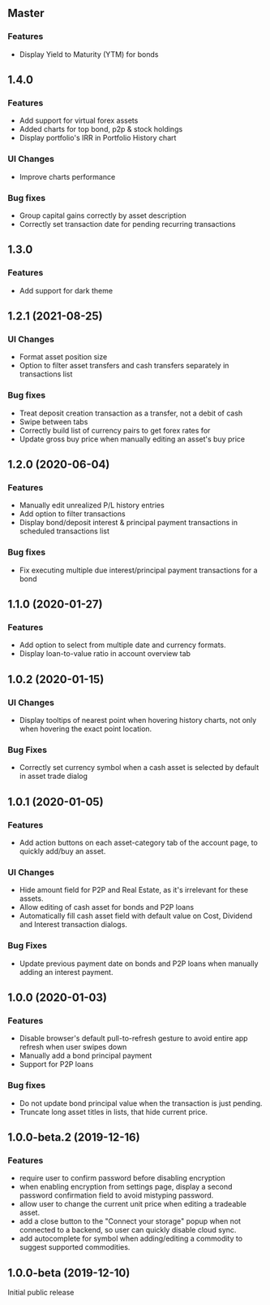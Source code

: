 ## Master

### Features
* Display Yield to Maturity (YTM) for bonds

## 1.4.0

### Features
* Add support for virtual forex assets
* Added charts for top bond, p2p & stock holdings
* Display portfolio's IRR in Portfolio History chart

### UI Changes
* Improve charts performance

### Bug fixes
* Group capital gains correctly by asset description
* Correctly set transaction date for pending recurring transactions

## 1.3.0

### Features
* Add support for dark theme

## 1.2.1 (2021-08-25)

### UI Changes
* Format asset position size
* Option to filter asset transfers and cash transfers separately in transactions list

### Bug fixes
* Treat deposit creation transaction as a transfer, not a debit of cash
* Swipe between tabs
* Correctly build list of currency pairs to get forex rates for
* Update gross buy price when manually editing an asset's buy price

## 1.2.0 (2020-06-04)

### Features
* Manually edit unrealized P/L history entries
* Add option to filter transactions
* Display bond/deposit interest & principal payment transactions in scheduled transactions list

### Bug fixes
* Fix executing multiple due interest/principal payment transactions for a bond

## 1.1.0 (2020-01-27)

### Features
* Add option to select from multiple date and currency formats.
* Display loan-to-value ratio in account overview tab

## 1.0.2 (2020-01-15)

### UI Changes
* Display tooltips of nearest point when hovering history charts, not only when hovering the exact point location.

### Bug Fixes
* Correctly set currency symbol when a cash asset is selected by default in asset trade dialog

## 1.0.1 (2020-01-05)

### Features
* Add action buttons on each asset-category tab of the account page, to quickly add/buy an asset.

### UI Changes
* Hide amount field for P2P and Real Estate, as it's irrelevant for these assets.
* Allow editing of cash asset for bonds and P2P loans
* Automatically fill cash asset field with default value on Cost, Dividend and Interest transaction dialogs.

### Bug Fixes
* Update previous payment date on bonds and P2P loans when manually adding an interest payment.

## 1.0.0 (2020-01-03)

### Features
* Disable browser's default pull-to-refresh gesture to avoid entire app refresh when user swipes down
* Manually add a bond principal payment
* Support for P2P loans

### Bug fixes
* Do not update bond principal value when the transaction is just pending.
* Truncate long asset titles in lists, that hide current price.

## 1.0.0-beta.2 (2019-12-16)

### Features
* require user to confirm password before disabling encryption
* when enabling encryption from settings page, display a second password confirmation field to avoid mistyping password.
* allow user to change the current unit price when editing a tradeable asset.
* add a close button to the "Connect your storage" popup when not connected to a backend, so user can quickly disable cloud sync.
* add autocomplete for symbol when adding/editing a commodity to suggest supported commodities.

## 1.0.0-beta (2019-12-10)

Initial public release